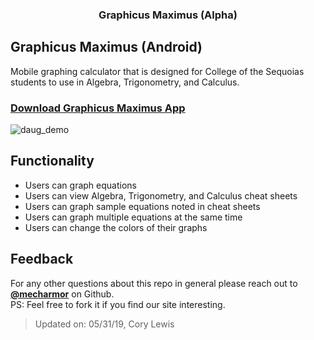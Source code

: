 <h3 align="center">
Graphicus Maximus (Alpha)
</h3>

## Graphicus Maximus (Android)
Mobile graphing calculator that is designed for College of the Sequoias students to use in Algebra, Trigonometry, and Calculus.

### [Download Graphicus Maximus App](https://play.google.com/store/apps/details?id=com.eduNetSystems.graphicusMaximus&hl=en_US)
![daug_demo](https://github.com/mecharmor/Graphicus-Maximus/blob/master/SURGEgrapher/www/images/cordova.png)


## Functionality
- Users can graph equations
- Users can view Algebra, Trigonometry, and Calculus cheat sheets
- Users can graph sample equations noted in cheat sheets
- Users can graph multiple equations at the same time
- Users can change the colors of their graphs

## Feedback
For any other questions about this repo in general please reach out to [**@mecharmor**](https://github.com/mecharmor) on Github. <br>
PS: Feel free to fork it if you find our site interesting.

> Updated on: 05/31/19, Cory Lewis
